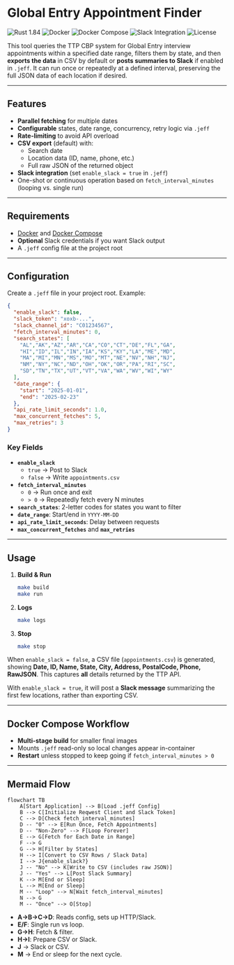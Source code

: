 # Global Entry Appointment Finder

![Rust 1.84](https://img.shields.io/badge/Rust-1.84.0-blue?logo=rust)
![Docker](https://img.shields.io/badge/Container-Docker-blue?logo=docker)
![Docker Compose](https://img.shields.io/badge/Docker%20Compose-1.29+-blue?logo=docker)
![Slack Integration](https://img.shields.io/badge/Slack-Integration-green?logo=slack)
![License](https://img.shields.io/badge/License-MIT-green)

This tool queries the TTP CBP system for Global Entry interview appointments within a specified date range, filters them by state, and then **exports the data** in CSV by default or **posts summaries to Slack** if enabled in `.jeff`. It can run once or repeatedly at a defined interval, preserving the full JSON data of each location if desired.

---

## Features

- **Parallel fetching** for multiple dates
- **Configurable** states, date range, concurrency, retry logic via `.jeff`
- **Rate-limiting** to avoid API overload
- **CSV export** (default) with:
  - Search date
  - Location data (ID, name, phone, etc.)
  - Full raw JSON of the returned object
- **Slack integration** (set `enable_slack = true` in `.jeff`)
- One-shot or continuous operation based on `fetch_interval_minutes` (looping vs. single run)

---

## Requirements

- [Docker](https://docs.docker.com/get-docker/) and [Docker Compose](https://docs.docker.com/compose/)
- **Optional** Slack credentials if you want Slack output
- A `.jeff` config file at the project root

---

## Configuration

Create a `.jeff` file in your project root. Example:

```json
{
  "enable_slack": false,
  "slack_token": "xoxb-...",
  "slack_channel_id": "C01234567",
  "fetch_interval_minutes": 0,
  "search_states": [
    "AL","AK","AZ","AR","CA","CO","CT","DE","FL","GA",
    "HI","ID","IL","IN","IA","KS","KY","LA","ME","MD",
    "MA","MI","MN","MS","MO","MT","NE","NV","NH","NJ",
    "NM","NY","NC","ND","OH","OK","OR","PA","RI","SC",
    "SD","TN","TX","UT","VT","VA","WA","WV","WI","WY"
  ],
  "date_range": {
    "start": "2025-01-01",
    "end": "2025-02-23"
  },
  "api_rate_limit_seconds": 1.0,
  "max_concurrent_fetches": 5,
  "max_retries": 3
}
```

### Key Fields

- **`enable_slack`**  
  - `true` → Post to Slack  
  - `false` → Write `appointments.csv`  
- **`fetch_interval_minutes`**  
  - `0` → Run once and exit  
  - `> 0` → Repeatedly fetch every N minutes  
- **`search_states`**: 2-letter codes for states you want to filter  
- **`date_range`**: Start/end in `YYYY-MM-DD`  
- **`api_rate_limit_seconds`**: Delay between requests  
- **`max_concurrent_fetches`** and **`max_retries`**

---

## Usage

1. **Build & Run**  
   ```bash
   make build
   make run
   ```
2. **Logs**  
   ```bash
   make logs
   ```
3. **Stop**  
   ```bash
   make stop
   ```

When `enable_slack = false`, a CSV file (`appointments.csv`) is generated, showing **Date, ID, Name, State, City, Address, PostalCode, Phone, RawJSON**. This captures **all** details returned by the TTP API.

With `enable_slack = true`, it will post a **Slack message** summarizing the first few locations, rather than exporting CSV.

---

## Docker Compose Workflow

- **Multi-stage build** for smaller final images  
- Mounts `.jeff` read-only so local changes appear in-container  
- **Restart** unless stopped to keep going if `fetch_interval_minutes > 0`

---

## Mermaid Flow

```mermaid
flowchart TB
    A[Start Application] --> B[Load .jeff Config]
    B --> C[Initialize Reqwest Client and Slack Token]
    C --> D[Check fetch_interval_minutes]
    D -- "0" --> E[Run Once, Fetch Appointments]
    D -- "Non-Zero" --> F[Loop Forever]
    E --> G[Fetch for Each Date in Range]
    F --> G
    G --> H[Filter by States]
    H --> I[Convert to CSV Rows / Slack Data]
    I --> J{enable_slack?}
    J -- "No" --> K[Write to CSV (includes raw JSON)]
    J -- "Yes" --> L[Post Slack Summary]
    K --> M[End or Sleep]
    L --> M[End or Sleep]
    M -- "Loop" --> N[Wait fetch_interval_minutes]
    N --> G
    M -- "Once" --> O[Stop]
```

- **A→B→C→D**: Reads config, sets up HTTP/Slack.  
- **E/F**: Single run vs loop.  
- **G→H**: Fetch & filter.  
- **H→I**: Prepare CSV or Slack.  
- **J** → Slack or CSV.  
- **M** → End or sleep for the next cycle.  
